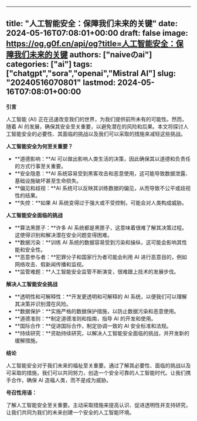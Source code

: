 
---
title: "人工智能安全：保障我们未来的关键"
date: 2024-05-16T07:08:01+00:00
draft: false
image: https://og.g0f.cn/api/og?title=人工智能安全：保障我们未来的关键
authors: ["naiveのai"]
categories: ["ai"]
tags: ["chatgpt","sora","openai","Mistral AI"]
slug: "20240516070801"
lastmod: 2024-05-16T07:08:01+00:00
---
**引言**

人工智能 (AI) 正在迅速改变我们的世界，为我们提供前所未有的可能性。然而，随着 AI 的发展，确保其安全至关重要，以避免潜在的风险和后果。本文将探讨人工智能安全的必要性、其面临的挑战以及我们可以采取的措施来减轻这些挑战。

**人工智能安全为何至关重要？**

* **道德影响：**AI 可以做出影响人类生活的决策，因此确保其以道德和负责任的方式行事至关重要。
* **安全隐患：**AI 系统容易受到黑客攻击和恶意使用，这可能导致数据泄露、基础设施破坏甚至生命损失。
* **偏见和歧视：**AI 系统可以反映其训练数据的偏见，从而导致不公平或歧视性的结果。
* **失控：**如果 AI 系统变得过于强大或不受控制，可能会对人类构成威胁。

**人工智能安全面临的挑战**

* **算法黑匣子：**许多 AI 系统都是黑匣子，这意味着很难了解其决策过程。这使得识别和解决潜在安全问题变得困难。
* **数据污染：**训练 AI 系统的数据容易受到污染和操纵，这可能会影响其性能和安全性。
* **恶意参与者：**犯罪分子和国家行为者可能会利用 AI 进行恶意目的，例如网络攻击、假新闻传播和监视。
* **监管难题：**人工智能安全监管不断演变，很难跟上技术的发展步伐。

**解决人工智能安全挑战**

* **透明性和可解释性：**开发更透明和可解释的 AI 系统，以便我们可以理解其决策并识别潜在风险。
* **数据保护：**实施严格的数据保护措施，以防止数据污染和恶意使用。
* **道德准则：**制定道德准则和指南，指导 AI 的开发和使用。
* **国际合作：**促进国际合作，制定协调一致的 AI 安全标准和法规。
* **持续研究：**资助持续研究，以解决人工智能安全面临的挑战，并开发新的缓解措施。

**结论**

人工智能安全对于我们未来的福祉至关重要。通过了解其必要性、面临的挑战以及可采取的措施，我们可以共同努力，创造一个安全可靠的人工智能时代。让我们携手合作，确保 AI 造福人类，而不是成为威胁。

**号召性用语：**

了解人工智能安全至关重要。主动采取措施来提高认识、促进透明性并支持研究，让我们共同为我们的未来创建一个安全的人工智能环境。